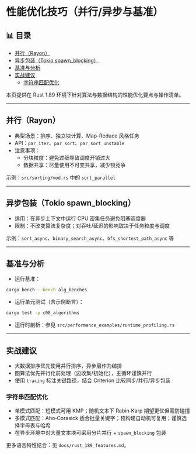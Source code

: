 ﻿# 性能优化技巧（并行/异步与基准）


## 📊 目录

- [并行（Rayon）](#并行rayon)
- [异步包装（Tokio spawn_blocking）](#异步包装tokio-spawn_blocking)
- [基准与分析](#基准与分析)
- [实战建议](#实战建议)
  - [字符串匹配优化](#字符串匹配优化)


本页提供在 Rust 1.89 环境下针对算法与数据结构的性能优化要点与操作清单。

---

## 并行（Rayon）

- 典型场景：排序、独立块计算、Map-Reduce 风格任务
- API：`par_iter`、`par_sort`、`par_sort_unstable`
- 注意事项：
  - 分块粒度：避免过细导致调度开销过大
  - 数据共享：尽量使用不可变共享，减少锁竞争

示例：`src/sorting/mod.rs` 中的 `sort_parallel`

---

## 异步包装（Tokio spawn_blocking）

- 适用：在异步上下文中运行 CPU 密集任务避免阻塞调度器
- 限制：不改变算法复杂度；对吞吐/延迟的影响取决于任务粒度与调度

示例：`sort_async`、`binary_search_async`、`bfs_shortest_path_async` 等

---

## 基准与分析

- 运行基准：

```bash
cargo bench --bench alg_benches
```

- 运行单元测试（含示例断言）：

```bash
cargo test -p c08_algorithms
```

- 运行时剖析：参见 `src/performance_examples/runtime_profiling.rs`

---

## 实战建议

- 大数据排序优先使用并行排序，异步层作为编排
- 图算法优先并行化前处理（边收集/初始化），主循环谨慎并行
- 使用 `tracing` 标注关键路径，结合 Criterion 比较同步/并行/异步包装

### 字符串匹配优化

- 单模式匹配：短模式可用 KMP；随机文本下 Rabin‑Karp 期望更优但需防碰撞
- 多模式匹配：Aho‑Corasick 适合批量关键字；预构建自动机可复用；谨慎选择字母表与哈希
- 在异步环境中对大量文本块可采用分片并行 + `spawn_blocking` 包装

更多语言特性结合：见 `docs/rust_189_features.md`。
